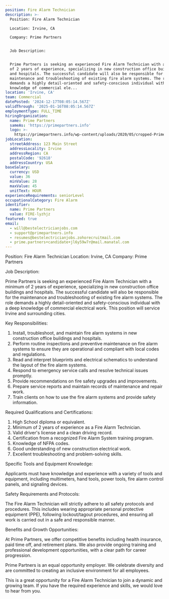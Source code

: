 ```yaml
---
position: Fire Alarm Technician
description: >-
  Position: Fire Alarm Technician

  Location: Irvine, CA

  Company: Prime Partners


  Job Description:


  Prime Partners is seeking an experienced Fire Alarm Technician with a minimum
  of 2 years of experience, specializing in new construction office buildings
  and hospitals. The successful candidate will also be responsible for the
  maintenance and troubleshooting of existing fire alarm systems. The role
  demands a highly detail-oriented and safety-conscious individual with a deep
  knowledge of commercial ele...
location: 'Irvine, CA'
team: Commercial
datePosted: '2024-12-17T08:05:14.567Z'
validThrough: '2025-01-16T08:05:14.567Z'
employmentType: FULL_TIME
hiringOrganization:
  name: Prime Partners
  sameAs: 'https://primepartners.info'
  logo: >-
    https://primepartners.info/wp-content/uploads/2020/05/cropped-Prime-Partners-Logo-NO-BG-1-1.png
jobLocation:
  streetAddress: 123 Main Street
  addressLocality: Irvine
  addressRegion: CA
  postalCode: '92618'
  addressCountry: USA
baseSalary:
  currency: USD
  value: 36
  minValue: 28
  maxValue: 45
  unitText: HOUR
experienceRequirements: seniorLevel
occupationalCategory: Fire Alarm
identifier:
  name: Prime Partners
  value: FIRE-lyzhjz
featured: true
email:
  - will@bestelectricianjobs.com
  - support@primepartners.info
  - resumes@bestelectricianjobs.zohorecruitmail.com
  - prime.partners+candidate+jl6y59w7r@mail.manatal.com
---
```




Position: Fire Alarm Technician
Location: Irvine, CA
Company: Prime Partners

Job Description:

Prime Partners is seeking an experienced Fire Alarm Technician with a minimum of 2 years of experience, specializing in new construction office buildings and hospitals. The successful candidate will also be responsible for the maintenance and troubleshooting of existing fire alarm systems. The role demands a highly detail-oriented and safety-conscious individual with a deep knowledge of commercial electrical work. This position will service Irvine and surrounding cities.

Key Responsibilities:

1. Install, troubleshoot, and maintain fire alarm systems in new construction office buildings and hospitals.
2. Perform routine inspections and preventive maintenance on fire alarm systems to ensure they are operational and compliant with local codes and regulations.
3. Read and interpret blueprints and electrical schematics to understand the layout of the fire alarm systems.
4. Respond to emergency service calls and resolve technical issues promptly.
5. Provide recommendations on fire safety upgrades and improvements.
6. Prepare service reports and maintain records of maintenance and repair work.
7. Train clients on how to use the fire alarm systems and provide safety information.

Required Qualifications and Certifications:

1. High School diploma or equivalent.
2. Minimum of 2 years of experience as a Fire Alarm Technician.
3. Valid driver's license and a clean driving record.
4. Certification from a recognized Fire Alarm System training program.
5. Knowledge of NFPA codes.
6. Good understanding of new construction electrical work.
7. Excellent troubleshooting and problem-solving skills.

Specific Tools and Equipment Knowledge:

Applicants must have knowledge and experience with a variety of tools and equipment, including multimeters, hand tools, power tools, fire alarm control panels, and signaling devices.

Safety Requirements and Protocols:

The Fire Alarm Technician will strictly adhere to all safety protocols and procedures. This includes wearing appropriate personal protective equipment (PPE), following lockout/tagout procedures, and ensuring all work is carried out in a safe and responsible manner.

Benefits and Growth Opportunities:

At Prime Partners, we offer competitive benefits including health insurance, paid time off, and retirement plans. We also provide ongoing training and professional development opportunities, with a clear path for career progression.

Prime Partners is an equal opportunity employer. We celebrate diversity and are committed to creating an inclusive environment for all employees. 

This is a great opportunity for a Fire Alarm Technician to join a dynamic and growing team. If you have the required experience and skills, we would love to hear from you.

